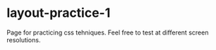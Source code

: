 # layout-practice-1
Page for practicing css tehniques.
Feel free to test at different screen resolutions.
